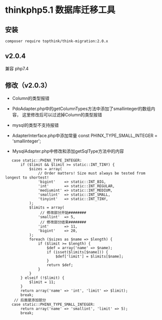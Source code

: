 # thinkphp5.1 数据库迁移工具

## 安装
~~~
composer require topthink/think-migration:2.0.x
~~~

## v2.0.4
兼容 php7.4

## 修改（v2.0.3）
* Column的类型报错

* PdoAdapter.php中的getColumnTypes方法中添加了smallinteger的数组内容，
这里修改后可以过滤掉Column的类型报错
* mysql的类型不支持报错
* AdapterInterface.php中添加常量 const PHINX_TYPE_SMALL_INTEGER  = 'smallinteger';
* MysqlAdapter.php中修改和添加getSqlType方法中的内容
```
   case static::PHINX_TYPE_INTEGER:
       if ($limit && $limit >= static::INT_TINY) {
           $sizes = array(
               // Order matters! Size must always be tested from longest to shortest!
               'bigint'    => static::INT_BIG,
               'int'       => static::INT_REGULAR,
               'mediumint' => static::INT_MEDIUM,
               'smallint'  => static::INT_SMALL,
               'tinyint'   => static::INT_TINY,
           );
           $limits = array(
                // 修改部分开始########
               'smallint'  => 5,
                // 修改部分结束########
               'int'       => 11,
               'bigint'    => 20,
           );
           foreach ($sizes as $name => $length) {
               if ($limit >= $length) {
                   $def = array('name' => $name);
                   if (isset($limits[$name])) {
                       $def['limit'] = $limits[$name];
                   }
                   return $def;
               }
           }
       } elseif (!$limit) {
           $limit = 11;
       }
       return array('name' => 'int', 'limit' => $limit);
       break;
    // 后面是添加部分
   case static::PHINX_TYPE_SMALL_INTEGER:
       return array('name' => 'smallint', 'limit' => 5);
       break;

```
